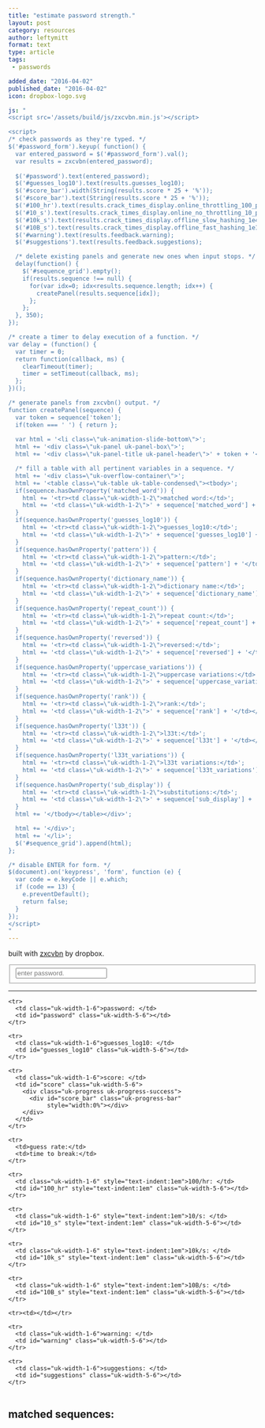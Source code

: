 ```yaml
---
title: "estimate password strength."
layout: post
category: resources
author: leftymitt
format: text
type: article
tags: 
 - passwords

added_date: "2016-04-02"
published_date: "2016-04-02" 
icon: dropbox-logo.svg

js: "
<script src='/assets/build/js/zxcvbn.min.js'></script>

<script>
/* check passwords as they're typed. */
$('#password_form').keyup( function() {
  var entered_password = $('#password_form').val();
  var results = zxcvbn(entered_password);
  
  $('#password').text(entered_password);
  $('#guesses_log10').text(results.guesses_log10);
  $('#score_bar').width(String(results.score * 25 + '%'));
  $('#score_bar').text(String(results.score * 25 + '%'));
  $('#100_hr').text(results.crack_times_display.online_throttling_100_per_hour);
  $('#10_s').text(results.crack_times_display.online_no_throttling_10_per_second);
  $('#10k_s').text(results.crack_times_display.offline_slow_hashing_1e4_per_second);
  $('#10B_s').text(results.crack_times_display.offline_fast_hashing_1e10_per_second);
  $('#warning').text(results.feedback.warning);
  $('#suggestions').text(results.feedback.suggestions);

  /* delete existing panels and generate new ones when input stops. */
  delay(function() {
    $('#sequence_grid').empty();
    if(results.sequence !== null) {
      for(var idx=0; idx<results.sequence.length; idx++) {
        createPanel(results.sequence[idx]);
      };
    };
  }, 350);
});

/* create a timer to delay execution of a function. */
var delay = (function() {
  var timer = 0;
  return function(callback, ms) {
    clearTimeout(timer);
    timer = setTimeout(callback, ms);
  };
})();

/* generate panels from zxcvbn() output. */
function createPanel(sequence) {
  var token = sequence['token'];
  if(token === ' ') { return };
  
  var html = '<li class=\"uk-animation-slide-bottom\">';
  html += '<div class=\"uk-panel uk-panel-box\">';
  html += '<div class=\"uk-panel-title uk-panel-header\">' + token + '</div>';

  /* fill a table with all pertinent variables in a sequence. */
  html += '<div class=\"uk-overflow-container\">';
  html += '<table class=\"uk-table uk-table-condensed\"><tbody>';
  if(sequence.hasOwnProperty('matched_word')) {
    html += '<tr><td class=\"uk-width-1-2\">matched word:</td>';
    html += '<td class=\"uk-width-1-2\">' + sequence['matched_word'] + '</td></tr>';
  }
  if(sequence.hasOwnProperty('guesses_log10')) {
    html += '<tr><td class=\"uk-width-1-2\">guesses_log10:</td>';
    html += '<td class=\"uk-width-1-2\">' + sequence['guesses_log10'] + '</td></tr>';
  }
  if(sequence.hasOwnProperty('pattern')) {
    html += '<tr><td class=\"uk-width-1-2\">pattern:</td>';
    html += '<td class=\"uk-width-1-2\">' + sequence['pattern'] + '</td></tr>';
  }
  if(sequence.hasOwnProperty('dictionary_name')) {
    html += '<tr><td class=\"uk-width-1-2\">dictionary name:</td>';
    html += '<td class=\"uk-width-1-2\">' + sequence['dictionary_name'] + '</td></tr>';
  }
  if(sequence.hasOwnProperty('repeat_count')) {
    html += '<tr><td class=\"uk-width-1-2\">repeat count:</td>';
    html += '<td class=\"uk-width-1-2\">' + sequence['repeat_count'] + '</td></tr>';
  }
  if(sequence.hasOwnProperty('reversed')) {
    html += '<tr><td class=\"uk-width-1-2\">reversed:</td>';
    html += '<td class=\"uk-width-1-2\">' + sequence['reversed'] + '</td></tr>';
  }
  if(sequence.hasOwnProperty('uppercase_variations')) {
    html += '<tr><td class=\"uk-width-1-2\">uppercase variations:</td>';
    html += '<td class=\"uk-width-1-2\">' + sequence['uppercase_variations'] + '</td></tr>';
  }
  if(sequence.hasOwnProperty('rank')) {
    html += '<tr><td class=\"uk-width-1-2\">rank:</td>';
    html += '<td class=\"uk-width-1-2\">' + sequence['rank'] + '</td></tr>';
  }
  if(sequence.hasOwnProperty('l33t')) {
    html += '<tr><td class=\"uk-width-1-2\">l33t:</td>';
    html += '<td class=\"uk-width-1-2\">' + sequence['l33t'] + '</td></tr>';
  }
  if(sequence.hasOwnProperty('l33t_variations')) {
    html += '<tr><td class=\"uk-width-1-2\">l33t variations:</td>';
    html += '<td class=\"uk-width-1-2\">' + sequence['l33t_variations'] + '</td></tr>';
  }
  if(sequence.hasOwnProperty('sub_display')) {
    html += '<tr><td class=\"uk-width-1-2\">substitutions:</td>';
    html += '<td class=\"uk-width-1-2\">' + sequence['sub_display'] + '</td></tr>';
  }
  html += '</tbody></table></div>';

  html += '</div>';
  html += '</li>';
  $('#sequence_grid').append(html);
};

/* disable ENTER for form. */
$(document).on('keypress', 'form', function (e) {
  var code = e.keyCode || e.which;
  if (code == 13) {
    e.preventDefault();
    return false;
  }
});
</script>
"
---
```


built with [zxcvbn](https://blogs.dropbox.com/tech/2012/04/zxcvbn-realistic-password-strength-estimation/) by dropbox. 

<form class="uk-form" id="">
  <fieldset data-uk-margin>
  <input type="text" id="password_form" placeholder="enter password." 
         class="uk-width-1-1">
  </fieldset>
</form>

<hr>

<div class="uk-panel uk-panel-box"><div class="uk-overflow-container">
  <table class="uk-table uk-table-condensed"><tbody>

    <tr>
      <td class="uk-width-1-6">password: </td>
      <td id="password" class="uk-width-5-6"></td>
    </tr>

    <tr>
      <td class="uk-width-1-6">guesses_log10: </td>
      <td id="guesses_log10" class="uk-width-5-6"></td>
    </tr>

    <tr>
      <td class="uk-width-1-6">score: </td>
      <td id="score" class="uk-width-5-6">
        <div class="uk-progress uk-progress-success">
          <div id="score_bar" class="uk-progress-bar" 
               style="width:0%"></div>
        </div>
      </td>
    </tr>

    <tr>
      <td>guess rate:</td>
      <td>time to break:</td>
    </tr>

    <tr>
      <td class="uk-width-1-6" style="text-indent:1em">100/hr: </td>
      <td id="100_hr" style="text-indent:1em" class="uk-width-5-6"></td>
    </tr>

    <tr>
      <td class="uk-width-1-6" style="text-indent:1em">10/s: </td>
      <td id="10_s" style="text-indent:1em" class="uk-width-5-6"></td>
    </tr>

    <tr>
      <td class="uk-width-1-6" style="text-indent:1em">10k/s: </td>
      <td id="10k_s" style="text-indent:1em" class="uk-width-5-6"></td>
    </tr>

    <tr>
      <td class="uk-width-1-6" style="text-indent:1em">10B/s: </td>
      <td id="10B_s" style="text-indent:1em" class="uk-width-5-6"></td>
    </tr>

    <tr><td></td></tr>

    <tr>
      <td class="uk-width-1-6">warning: </td>
      <td id="warning" class="uk-width-5-6"></td>
    </tr>

    <tr>
      <td class="uk-width-1-6">suggestions: </td>
      <td id="suggestions" class="uk-width-5-6"></td>
    </tr>

  </tbody></table>
</div></div>


## matched sequences:

<ul class="uk-grid uk-grid-width-1-1 uk-grid-width-medium-1-2 uk-grid-width-large-1-3" 
    data-uk-grid="{gutter:20, animation:false}" id="sequence_grid" 
    data-uk-observe data-uk-check-display>
</ul>
